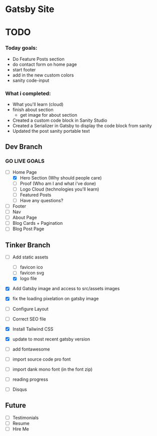 # Gatsby Site

# TODO
### Today goals:

- Do Feature Posts section
- do contact form on home page
- start footer
- add in the new custom colors
- sanity code-input

### What i completed:
- What you'll learn (cloud)
- finish about section
  - get image for about section
- Created a custom code block in Sanity Studio
- Created a Serializer in Gatsby to display the code block from sanity
- Updated the post sanity portable text

## Dev Branch

### GO LIVE GOALS

- [ ] Home Page
  - [x] Hero Section (Why should people care)
  - [ ] Proof (Who am I and what i've done)
  - [ ] Logo Cloud (technologies you'll learn)
  - [ ] Featured Posts
  - [ ] Have any questions?
- [ ] Footer
- [ ] Nav
- [ ] About Page
- [ ] Blog Cards + Pagination
- [ ] Blog Post Page

## Tinker Branch

- [ ] Add static assets
  - [ ] favicon ico
  - [ ] favicon svg
  - [x] logo file
- [x] Add Gatsby image and access to src/assets images
- [x] fix the loading pixelation on gatsby image
- [ ] Configure Layout
- [ ] Correct SEO file
- [x] Install Tailwind CSS
- [x] update to most recent gatsby version
- [ ] add fontawesome
- [ ] import source code pro font
- [ ] import dank mono font (in the font zip)
- [ ] reading progress
- [ ] Disqus


## Future

- [ ] Testimonials
- [ ] Resume
- [ ] Hire Me
